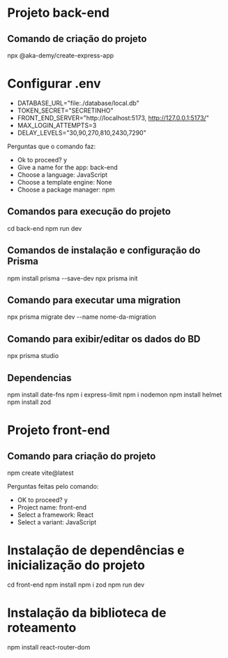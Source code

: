 # Projeto back-end

## Comando de criação do projeto
npx @aka-demy/create-express-app

# Configurar .env 
* DATABASE_URL="file:./database/local.db"
* TOKEN_SECRET="SECRETINHO"
* FRONT_END_SERVER="http://localhost:5173, http://127.0.0.1:5173/"
* MAX_LOGIN_ATTEMPTS=3
* DELAY_LEVELS="30,90,270,810,2430,7290"

Perguntas que o comando faz:
* Ok to proceed? y
* Give a name for the app: back-end
* Choose a language: JavaScript
* Choose a template engine: None
* Choose a package manager: npm

## Comandos para execução do projeto
cd back-end
npm run dev

## Comandos de instalação e configuração do Prisma
npm install prisma --save-dev
npx prisma init

## Comando para executar uma migration
npx prisma migrate dev --name nome-da-migration

## Comando para exibir/editar os dados do BD
npx prisma studio

## Dependencias
npm install date-fns
npm i express-limit
npm i nodemon
npm install helmet
npm install zod

# Projeto front-end

## Comando para criação do projeto
npm create vite@latest

Perguntas feitas pelo comando:
* OK to proceed? y
* Project name: front-end
* Select a framework: React
* Select a variant: JavaScript

# Instalação de dependências e inicialização do projeto
cd front-end
npm install
npm i zod
npm run dev

# Instalação da biblioteca de roteamento
npm install react-router-dom